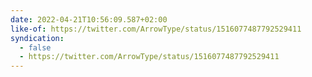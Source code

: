 ```yaml
---
date: 2022-04-21T10:56:09.587+02:00
like-of: https://twitter.com/ArrowType/status/1516077487792529411
syndication:
  - false
  - https://twitter.com/ArrowType/status/1516077487792529411
---
```

